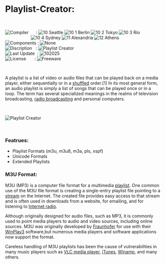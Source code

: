 # Playlist-Creator:

</br>

![Compiler](https://github.com/user-attachments/assets/a916143d-3f1b-4e1f-b1e0-1067ef9e0401) &nbsp;&nbsp;&nbsp;&nbsp;&nbsp;: ![10 Seattle](https://github.com/user-attachments/assets/c70b7f21-688a-4239-87c9-9a03a8ff25ab) ![10 1 Berlin](https://github.com/user-attachments/assets/bdcd48fc-9f09-4830-b82e-d38c20492362) ![10 2 Tokyo](https://github.com/user-attachments/assets/5bdb9f86-7f44-4f7e-aed2-dd08de170bd5) ![10 3 Rio](https://github.com/user-attachments/assets/e7d09817-54b6-4d71-a373-22ee179cd49c)   
&nbsp;&nbsp;&nbsp;&nbsp;&nbsp;&nbsp;&nbsp;&nbsp;&nbsp;&nbsp;&nbsp;&nbsp;&nbsp;&nbsp;&nbsp;&nbsp;&nbsp;&nbsp;&nbsp;&nbsp;&nbsp;![10 4 Sydney](https://github.com/user-attachments/assets/e75342ca-1e24-4a7e-8fe3-ce22f307d881) ![11 Alexandria](https://github.com/user-attachments/assets/64f150d0-286a-4edd-acab-9f77f92d68ad) ![12 Athens](https://github.com/user-attachments/assets/59700807-6abf-4e6d-9439-5dc70fc0ceca)  
![Components](https://github.com/user-attachments/assets/d6a7a7a4-f10e-4df1-9c4f-b4a1a8db7f0e) : ![None](https://github.com/user-attachments/assets/30ebe930-c928-4aaf-a8e1-5f68ec1ff349)  
![Discription](https://github.com/user-attachments/assets/4a778202-1072-463a-bfa3-842226e300af) &nbsp;&nbsp;: ![Playlist Creator](https://github.com/user-attachments/assets/f1da94f3-c393-4f67-947c-de4f685bd394)  
![Last Update](https://github.com/user-attachments/assets/e1d05f21-2a01-4ecf-94f3-b7bdff4d44dd) &nbsp;: ![102025](https://github.com/user-attachments/assets/62cea8cc-bd7d-49bd-b920-5590016735c0)  
![License](https://github.com/user-attachments/assets/ff71a38b-8813-4a79-8774-09a2f3893b48) &nbsp;&nbsp;&nbsp;&nbsp;&nbsp;&nbsp;: ![Freeware](https://github.com/user-attachments/assets/1fea2bbf-b296-4152-badd-e1cdae115c43)

</br>

A playlist is a list of video or audio files that can be played back on a media player, either sequentially or in a [shuffled](https://en.wikipedia.org/wiki/Shuffle_play) order.[1] In its most general form, an audio playlist is simply a list of songs that can be played once or in a loop. The term has several specialized meanings in the realms of television broadcasting, [radio broadcasting](https://en.wikipedia.org/wiki/Radio_broadcasting) and personal computers.

</br>

![Playlist Creator](https://github.com/user-attachments/assets/3bc842c4-034d-42aa-99ca-13d3adca583f)

</br>

### Featrues:
* Playlist Formats (m3u, m3u8, m3a, pls, xspf)
* Unicode Formats
* Extended Playlists

### M3U Format:
M3U (MP3) is a computer file format for a multimedia [playlist](https://en.wikipedia.org/wiki/Playlist). One common use of the M3U file format is creating a single-entry playlist file pointing to a [stream](https://en.wikipedia.org/wiki/Streaming_media) on the Internet. The created file provides easy access to that stream and is often used in downloads from a website, for emailing, and for listening to [Internet radio](https://en.wikipedia.org/wiki/Internet_radio).

Although originally designed for audio files, such as MP3, it is commonly used to point media players to audio and video sources, including online sources. M3U was originally developed by [Fraunhofer](https://en.wikipedia.org/wiki/Fraunhofer-Gesellschaft) for use with their [WinPlay3](https://en.wikipedia.org/wiki/WinPlay3) software,but numerous media players and software applications now support the format.

Careless handling of M3U playlists has been the cause of vulnerabilities in many music players such as [VLC media player](https://en.wikipedia.org/wiki/VLC_media_player), [iTunes](https://www.apple.com/de/itunes/), [Winamp](https://en.wikipedia.org/wiki/Winamp), and many others.









